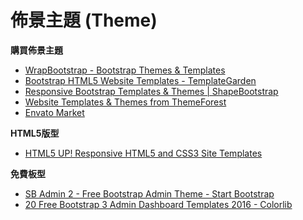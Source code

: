 # 佈景主題 (Theme)

**購買佈景主題**

* [WrapBootstrap - Bootstrap Themes & Templates](https://wrapbootstrap.com/)
* [Bootstrap HTML5 Website Templates - TemplateGarden](https://www.templategarden.com/)
* [Responsive Bootstrap Templates & Themes | ShapeBootstrap](https://shapebootstrap.net/)
* [Website Templates & Themes from ThemeForest](https://themeforest.net/)
* [Envato Market](https://market.envato.com/)

**HTML5版型**

* [HTML5 UP! Responsive HTML5 and CSS3 Site Templates](https://html5up.net/)


**免費板型**

* [SB Admin 2 - Free Bootstrap Admin Theme - Start Bootstrap](https://startbootstrap.com/template-overviews/sb-admin-2/)
* [20 Free Bootstrap 3 Admin Dashboard Templates 2016 - Colorlib](https://colorlib.com/wp/free-bootstrap-admin-dashboard-templates/)
